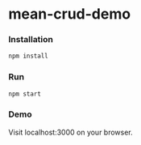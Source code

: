 # mean-crud-demo

### Installation

```go
npm install
```

### Run

```go
npm start
```

### Demo

Visit localhost:3000 on your browser.



